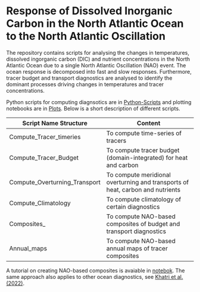 # Response of Dissolved Inorganic Carbon in the North Atlantic Ocean to the North Atlantic Oscillation

The repository contains scripts for analysing the changes in temperatures, dissolved ingorganic carbon (DIC) and nutrient concentrations in the North Atlantic Ocean due to a single North Atlantic Oscillation (NAO) event. The ocean response is decomposed into fast and slow responses. Furthermore, tracer budget and transport diagnostics are analysed to identify the dominant processes driving changes in temperatures and tracer concentrations.     

Python scripts for computing diagnsotics are in [Python-Scripts](./Python-Scripts) and plotting notebooks are in [Plots](./Plots). Below is a short description of different scripts.

| Script Name Structure | Content |
| --- | --- | 
| Compute_Tracer_timeries | To compute time-series of tracers |
| Compute_Tracer_Budget | To compute tracer budget (domain-integrated) for heat and carbon |
| Compute_Overturning_Transport | To compute meridional overturning and transports of heat, carbon and nutrients |
| Compute_Climatology | To compute climatology of certain diagnostics |
| Composites_ | To compute NAO-based composites of budget and transport diagnostics | 
| Annual_maps | To compute NAO-based annual maps of tracer composites |

A tutorial on creating NAO-based composites is avaiable in [notebok](https://github.com/hmkhatri/Ocean-Memory-Atlantic-GRL-2024/blob/main/Tutorials/NAO-SST-Composite.ipynb). The same approach also applies to other ocean diagnostics, see [Khatri et al. (2022)](https://doi.org/10.1029/2022GL101480).
